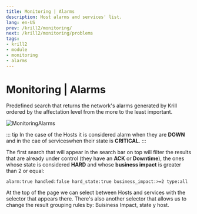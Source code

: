 ```yaml
---
title: Monitoring | Alarms
description: Host alarms and services' list.
lang: en-US
prev: /krill2/monitoring/
next: /krill2/monitoring/problems
tags:
- krill2
- module
- monitoring
- alarms
---
```

# Monitoring | Alarms

Predefined search that returns the network's alarms generated by Krill ordered by the affectation level from the more to the least important. 

![MonitoringAlarms](@images/krill2/monitoring/0101.png)

::: tip
In the case of the Hosts it is considered alarm when they are **DOWN** and in the cae of serviceswhen their state is **CRITICAL**.
:::

The first search that will appear in the search bar on top will filter the results that are already under control (they have an **ACK** or **Downtime**), the ones whose state is considered **HARD** and whose **business impact** is greater than 2 or equal:  

```
alarm:true handled:false hard_state:true business_impact:>=2 type:all
```

At the top of the page we can select between Hosts and services with the selector that appears there. There's also another selector that allows us to change the result grouping rules by: Buisiness Impact, state y host.
